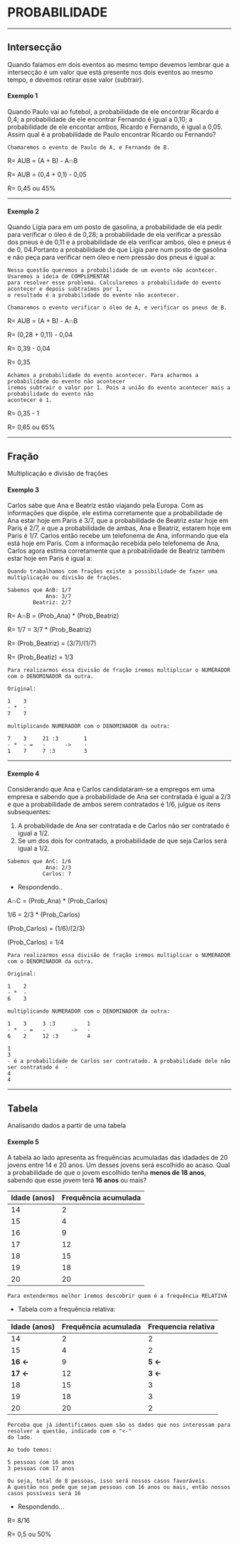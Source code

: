 # PROBABILIDADE #

---

## Intersecção ##

Quando falamos em dois eventos ao mesmo tempo devemos lembrar que a intersecção é um valor que está
presente nos dois eventos ao mesmo tempo, e devemos retirar esse valor (subtrair).



#### Exemplo 1 ####

Quando Paulo vai ao futebol, a probabilidade de ele encontrar Ricardo é 0,4; a probabilidade de ele encontrar Fernando é
igual a 0,10; a probabilidade de ele encontar ambos, Ricardo e Fernando, é igual a 0,05. Assim qual é a probabilidade de
Paulo encontrar Ricardo ou Fernando?

````
Chamaremos o evento de Paulo de A, e Fernando de B.

````

R= AUB = (A + B) - A∩B

R= AUB = (0,4 + 0,1) - 0,05

R= 0,45 ou 45%

---

#### Exemplo 2 ####

Quando Lígia para em um posto de gasolina, a probabilidade de ela pedir para verificar o óleo é de 0,28; a probabilidade de 
ela verificar a pressão dos pneus é de 0,11 e a probabilidade de ela verificar ambos, óleo e pneus é de 0, 04.Portanto a probabilidade 
de que Lígia pare num posto de gasolina e não peça para verificar nem óleo e nem pressão dos pneus é igual a:


````
Nessa questão queremos a probabilidade de um evento não acontecer. Usaremos a ideia de COMPLEMENTAR 
para resolver esse problema. Calcularemos a probabilidade do evento acontecer e depois subtraímos por 1, 
o resultado é a probabilidade do evento não acontecer.

Chamaremos o evento verificar o óleo de A, e verificar os pneus de B.

````
R= AUB = (A + B) - A∩B

R= (0,28 + 0,11) - 0,04

R= 0,39 - 0,04

R= 0,35

````
Achamos a probabilidade do evento acontecer. Para acharmos a probabilidade do evento não acontecer
iremos subtrair o valor por 1. Pois a união do evento acontecer mais a probabilidade do evento não
acontecer é 1.

````
R= 0,35 - 1

R= 0,65 ou 65%

---

## Fração ##

Multiplicação e divisão de frações


#### Exemplo 3 ####

Carlos sabe que Ana e Beatriz estão viajando pela Europa. Com as informações que dispõe, ele estima corretamente que a probabilidade de Ana estar hoje em Paris é 3/7, que a probabilidade de Beatriz estar hoje em Paris é 2/7, e que a probabilidade de ambas, Ana e Beatriz, estarem hoje em Paris é 1/7. Carlos então recebe um telefonema de Ana, informando que ela está hoje em Paris. Com a informação recebida pelo telefonema de Ana, Carlos agora estima corretamente que a probabilidade de Beatriz também estar hoje em Paris é igual a:

````
Quando trabalhamos com frações existe a possibilidade de fazer uma multiplicação ou divisão de frações.

Sabemos que A∩B: 1/7
            Ana: 3/7
        Beatriz: 2/7

````

R= A∩B = (Prob_Ana) * (Prob_Beatriz)

R= 1/7 = 3/7 * (Prob_Beatriz)

R= (Prob_Beatriz) = (3/7)/(1/7)

R= (Prob_Beatiz) = 1/3

````
Para realizarmos essa divisão de fração iremos multiplicar o NUMERADOR com o DENOMINADOR da outra.

Original:

1    3
- *  -
7    7 

multiplicando NUMERADOR com o DENOMINADOR da outra:

7    3     21 :3        1
- *  - =   -      ->    -
1    7     7 :3         3

````
---

#### Exemplo 4 ####

Considerando que Ana e Carlos candidataram-se a empregos em uma empresa e sabendo que a probabilidade de Ana
ser contratada é igual a 2/3 e que a probabilidade de ambos serem contratados é 1/6, julgue os itens subsequentes:

1) A probabilidade de Ana ser contratada e de Carlos não ser contratado é igual a 1/2.
2) Se um dos dois for contratado, a probabilidade de que seja Carlos será igual a 1/2.

````
Sabemos que A∩C: 1/6
            Ana: 2/3
           Carlos: ?
````
* Respondendo.. 

A∩C = (Prob_Ana) * (Prob_Carlos)

1/6 = 2/3 * (Prob_Carlos)

(Prob_Carlos) = (1/6)/(2/3)

(Prob_Carlos) = 1/4

````
Para realizarmos essa divisão de fração iremos multiplicar o NUMERADOR com o DENOMINADOR da outra.

Original:

1    2
- *  -
6    3 

multiplicando NUMERADOR com o DENOMINADOR da outra:

1    3     3 :3          1
- *  - =   -        ->   -
6    2     12 :3         4

1                                                                                        3
- é a probabilidade de Carlos ser contratado. A probabilidade dele não ser contratado é  -
4                                                                                        4

````
---

## Tabela ##

Analisando dados a partir de uma tabela

#### Exemplo 5 ####

A tabela ao lado apresenta as frequências acumuladas das idadades de 20 jovens entre 14 e 20 anos. Um desses jovens será
escolhido ao acaso. Qual a probabilidade de que o jovem escolhido tenha __menos de 18 anos__, sabendo que esse jovem terá
__16 anos__ ou mais?

Idade (anos) | Frequência acumulada
-------------|----------------------
14           |          2
15           |          4
16           |          9
17           |          12
18           |          15
19           |          18
20           |          20

````
Para entendermos melhor iremos descobrir quem é a frequência RELATIVA
````

* Tabela com a frequência relativa:

Idade (anos) | Frequência acumulada | Frequencia relativa
-------------|----------------------|---------------------
14           |          2           |           2
15           |          4           |           2
__16 <-__    |          9           |         __5 <-__
__17 <-__    |          12          |         __3 <-__
18           |          15          |           3
19           |          18          |           3
20           |          20          |           2

````
Perceba que já identificamos quem são os dados que nos interessam para resolver a questão, indicado com o "<-" 
do lado.

Ao todo temos:

5 pessoas com 16 anos
3 pessoas com 17 anos

Ou seja, total de 8 pessoas, isso será nossos casos favoráveis.
A questão nos pede que sejam pessoas com 16 anos ou mais, então nossos casos possíveis será 16

````
* Respondendo...

R= 8/16

R= 0,5 ou 50%
